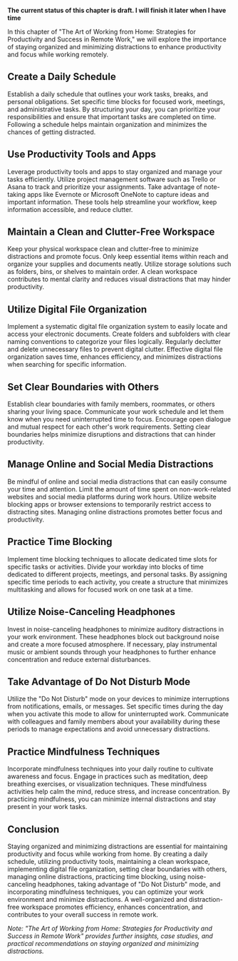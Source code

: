 **The current status of this chapter is draft. I will finish it later when I have time**

In this chapter of "The Art of Working from Home: Strategies for Productivity and Success in Remote Work," we will explore the importance of staying organized and minimizing distractions to enhance productivity and focus while working remotely.

Create a Daily Schedule
-----------------------

Establish a daily schedule that outlines your work tasks, breaks, and personal obligations. Set specific time blocks for focused work, meetings, and administrative tasks. By structuring your day, you can prioritize your responsibilities and ensure that important tasks are completed on time. Following a schedule helps maintain organization and minimizes the chances of getting distracted.

Use Productivity Tools and Apps
-------------------------------

Leverage productivity tools and apps to stay organized and manage your tasks efficiently. Utilize project management software such as Trello or Asana to track and prioritize your assignments. Take advantage of note-taking apps like Evernote or Microsoft OneNote to capture ideas and important information. These tools help streamline your workflow, keep information accessible, and reduce clutter.

Maintain a Clean and Clutter-Free Workspace
-------------------------------------------

Keep your physical workspace clean and clutter-free to minimize distractions and promote focus. Only keep essential items within reach and organize your supplies and documents neatly. Utilize storage solutions such as folders, bins, or shelves to maintain order. A clean workspace contributes to mental clarity and reduces visual distractions that may hinder productivity.

Utilize Digital File Organization
---------------------------------

Implement a systematic digital file organization system to easily locate and access your electronic documents. Create folders and subfolders with clear naming conventions to categorize your files logically. Regularly declutter and delete unnecessary files to prevent digital clutter. Effective digital file organization saves time, enhances efficiency, and minimizes distractions when searching for specific information.

Set Clear Boundaries with Others
--------------------------------

Establish clear boundaries with family members, roommates, or others sharing your living space. Communicate your work schedule and let them know when you need uninterrupted time to focus. Encourage open dialogue and mutual respect for each other's work requirements. Setting clear boundaries helps minimize disruptions and distractions that can hinder productivity.

Manage Online and Social Media Distractions
-------------------------------------------

Be mindful of online and social media distractions that can easily consume your time and attention. Limit the amount of time spent on non-work-related websites and social media platforms during work hours. Utilize website blocking apps or browser extensions to temporarily restrict access to distracting sites. Managing online distractions promotes better focus and productivity.

Practice Time Blocking
----------------------

Implement time blocking techniques to allocate dedicated time slots for specific tasks or activities. Divide your workday into blocks of time dedicated to different projects, meetings, and personal tasks. By assigning specific time periods to each activity, you create a structure that minimizes multitasking and allows for focused work on one task at a time.

Utilize Noise-Canceling Headphones
----------------------------------

Invest in noise-canceling headphones to minimize auditory distractions in your work environment. These headphones block out background noise and create a more focused atmosphere. If necessary, play instrumental music or ambient sounds through your headphones to further enhance concentration and reduce external disturbances.

Take Advantage of Do Not Disturb Mode
-------------------------------------

Utilize the "Do Not Disturb" mode on your devices to minimize interruptions from notifications, emails, or messages. Set specific times during the day when you activate this mode to allow for uninterrupted work. Communicate with colleagues and family members about your availability during these periods to manage expectations and avoid unnecessary distractions.

Practice Mindfulness Techniques
-------------------------------

Incorporate mindfulness techniques into your daily routine to cultivate awareness and focus. Engage in practices such as meditation, deep breathing exercises, or visualization techniques. These mindfulness activities help calm the mind, reduce stress, and increase concentration. By practicing mindfulness, you can minimize internal distractions and stay present in your work tasks.

Conclusion
----------

Staying organized and minimizing distractions are essential for maintaining productivity and focus while working from home. By creating a daily schedule, utilizing productivity tools, maintaining a clean workspace, implementing digital file organization, setting clear boundaries with others, managing online distractions, practicing time blocking, using noise-canceling headphones, taking advantage of "Do Not Disturb" mode, and incorporating mindfulness techniques, you can optimize your work environment and minimize distractions. A well-organized and distraction-free workspace promotes efficiency, enhances concentration, and contributes to your overall success in remote work.

*Note: "The Art of Working from Home: Strategies for Productivity and Success in Remote Work" provides further insights, case studies, and practical recommendations on staying organized and minimizing distractions.*
